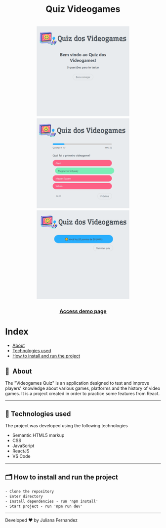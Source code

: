 <h1 align="center">
    Quiz Videogames
</h1>

<h1 align="center">
<img width="300" src="public/images/presentation.PNG" alt="My cool logo"/>
<img width="300" src="public/images/presentation1.PNG" alt="My cool logo"/>
<img width="300" src="public/images/presentation2.PNG" alt="My cool logo"/>
  </h1>

<h3 align="center">
    <a href="https://quiz-videogame.netlify.app/">Access demo page</a>
<h3 >

# Index

- [About](#-about)
- [Technologies used](#-technologies-used)
- [How to install and run the project](#-how-to-install-and-run-the-project)

## 🔖&nbsp; About

The "Videogames Quiz" is an application designed to test and improve players' knowledge about various games, platforms and the history of video games. It is a project created in order to practice some features from React. 

---

## 🚀 Technologies used

The project was developed using the following technologies

- Semantic HTML5 markup
- CSS
- JavaScript
- ReactJS
- VS Code

---

## 🗂 How to install and run the project

    - Clone the repository
    - Enter directory
    - Install dependencies - run 'npm install'
    - Start project - run 'npm run dev'
   
---

Developed ❤ by Juliana Fernandez

